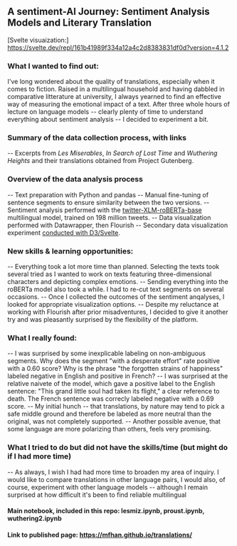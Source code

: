 ## A sentiment-Al Journey: Sentiment Analysis Models and Literary Translation

[Svelte visuaization:] https://svelte.dev/repl/161b41989f334a12a4c2d8383831df0d?version=4.1.2

### What I wanted to find out:

I've long wondered about the quality of translations, especially when it comes to fiction. Raised in a multilingual household and having dabbled in comparative litterature at university, I always yearned to find an effective way of measuring the emotional impact of a text. After three whole hours of lecture on language models -- clearly plenty of time to understand everything about sentiment analysis -- I decided to experiment a bit.

### Summary of the data collection process, with links

-- Excerpts from _Les Miserables_, _In Search of Lost Time_ and _Wuthering Heights_ and their translations obtained from Project Gutenberg.

### Overview of the data analysis process

-- Text preparation with Python and pandas
-- Manual fine-tuning of sentence segments to ensure similarity between the two versions.
-- Sentiment analysis performed with the [twitter-XLM-roBERTa-base]("https://huggingface.co/cardiffnlp/twitter-xlm-roberta-base-sentiment") multilingual model, trained on 198 million tweets.
-- Data visualization performed with Datawrapper, then Flourish
-- Secondary data visualization experiment [conducted with D3/Svelte]("https://svelte.dev/repl/161b41989f334a12a4c2d8383831df0d?version=4.1.2").

### New skills & learning opportunities:

-- Everything took a lot more time than planned. Selecting the texts took several tried as I wanted to work on texts featuring three-dimensional characters and depicting complex emotions.
-- Sending everything into the roBERTa model also took a while. I had to re-cut text segments on several occasions.
-- Once I collected the outcomes of the sentiment anqalyses, I looked for appropriate visualization options.
-- Despite my reluctance at working with Flourish after prior misadventures, I decided to give it another try and was pleasantly surprised by the flexibility of the platform.

### What I really found:

-- I was surprised by some inexplicable labeling on non-ambiguous segments. Why does the segment "with a desperate effort" rate positive with a 0.60 score? Why is the phrase "the forgotten strains of happiness" labeled negative in English and positive in French?
-- I was surprised at the relative naivete of the model, which gave a positive label to the English sentence: "This grand little soul had taken its flight," a clear reference to death. The French sentence was correcly labeled negative with a 0.69 score.
-- My initial hunch -- that translations, by nature may tend to pick a safe middle ground and therefore be labeled as more neutral than the original, was not completely supported.
-- Another possible avenue, that some language are more polarizing than others, feels very promising.

### What I tried to do but did not have the skills/time (but might do if I had more time)

-- As always, I wish I had had more time to broaden my area of inquiry. I would like to compare translations in other language pairs, I would also, of course, experiment with other language models -- although I remain surprised at how difficult it's been to find reliable multilingual

#### Main notebook, included in this repo: lesmiz.ipynb, proust.ipynb, wuthering2.ipynb

#### Link to published page: https://mfhan.github.io/translations/
